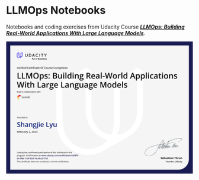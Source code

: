 # LLMOps Notebooks
Notebooks and coding exercises from Udacity Course _**[LLMOps: Building Real-World Applications With Large Language Models](https://www.udacity.com/course/building-real-world-applications-with-large-language-models--cd13455)**_. 

![course](imgs/course.jpg)
